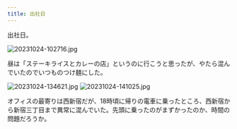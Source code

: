 ```yaml
---
title: 出社日
---
```


出社日。

![20231024-102716.jpg](https://ceshmina-photos.s3.ap-northeast-1.amazonaws.com/medium/202310/20231024-102716.jpg)

昼は「ステーキライスとカレーの店」というのに行こうと思ったが、やたら混んでいたのでいつものつけ麺にした。

![20231024-134621.jpg](https://ceshmina-photos.s3.ap-northeast-1.amazonaws.com/medium/202310/20231024-134621.jpg)
![20231024-141025.jpg](https://ceshmina-photos.s3.ap-northeast-1.amazonaws.com/medium/202310/20231024-141025.jpg)


オフィスの最寄りは西新宿だが、18時頃に帰りの電車に乗ったところ、西新宿から新宿三丁目まで異常に混んでいた。先頭に乗ったのがまずかったのか、時間の問題だろうか。

